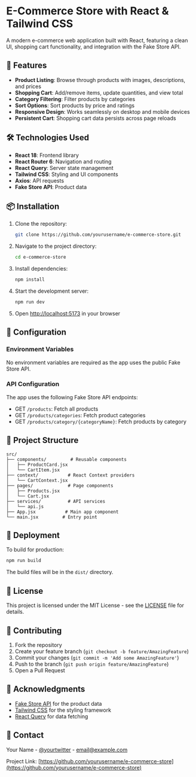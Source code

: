 # E-Commerce Store with React & Tailwind CSS

A modern e-commerce web application built with React, featuring a clean UI, shopping cart functionality, and integration with the Fake Store API.

## 🚀 Features

- **Product Listing**: Browse through products with images, descriptions, and prices
- **Shopping Cart**: Add/remove items, update quantities, and view total
- **Category Filtering**: Filter products by categories
- **Sort Options**: Sort products by price and ratings
- **Responsive Design**: Works seamlessly on desktop and mobile devices
- **Persistent Cart**: Shopping cart data persists across page reloads

## 🛠️ Technologies Used

- **React 18**: Frontend library
- **React Router 6**: Navigation and routing
- **React Query**: Server state management
- **Tailwind CSS**: Styling and UI components
- **Axios**: API requests
- **Fake Store API**: Product data

## 📦 Installation

1. Clone the repository:
   ```bash
   git clone https://github.com/yourusername/e-commerce-store.git
   ```

2. Navigate to the project directory:
   ```bash
   cd e-commerce-store
   ```

3. Install dependencies:
   ```bash
   npm install
   ```

4. Start the development server:
   ```bash
   npm run dev
   ```

5. Open [http://localhost:5173](http://localhost:5173) in your browser

## 🔧 Configuration

### Environment Variables
No environment variables are required as the app uses the public Fake Store API.

### API Configuration
The app uses the following Fake Store API endpoints:
- GET `/products`: Fetch all products
- GET `/products/categories`: Fetch product categories
- GET `/products/category/{categoryName}`: Fetch products by category

## 📁 Project Structure

```
src/
├── components/         # Reusable components
│   ├── ProductCard.jsx
│   └── CartItem.jsx
├── context/           # React Context providers
│   └── CartContext.jsx
├── pages/             # Page components
│   ├── Products.jsx
│   └── Cart.jsx
├── services/          # API services
│   └── api.js
├── App.jsx           # Main app component
└── main.jsx         # Entry point
```

## 🚀 Deployment

To build for production:

```bash
npm run build
```

The build files will be in the `dist/` directory.

## 📝 License

This project is licensed under the MIT License - see the [LICENSE](LICENSE) file for details.

## 👥 Contributing

1. Fork the repository
2. Create your feature branch (`git checkout -b feature/AmazingFeature`)
3. Commit your changes (`git commit -m 'Add some AmazingFeature'`)
4. Push to the branch (`git push origin feature/AmazingFeature`)
5. Open a Pull Request

## 🙏 Acknowledgments

- [Fake Store API](https://fakestoreapi.com/) for the product data
- [Tailwind CSS](https://tailwindcss.com/) for the styling framework
- [React Query](https://tanstack.com/query/latest) for data fetching

## 📧 Contact

Your Name - [@yourtwitter](https://twitter.com/yourtwitter) - email@example.com

Project Link: [https://github.com/yourusername/e-commerce-store](https://github.com/yourusername/e-commerce-store)
